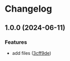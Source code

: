 # Changelog

## 1.0.0 (2024-06-11)


### Features

* add files ([3cff9de](https://github.com/pogyomo/winresize.nvim/commit/3cff9de1c10eefc5b695edaef5ada88d5a583442))
